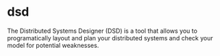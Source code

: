 # dsd
The Distributed Systems Designer (DSD) is a tool that allows you to programatically layout and plan your distributed systems and check your model for potential weaknesses.
